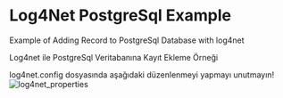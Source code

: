# Log4Net PostgreSql Example
Example of Adding Record to PostgreSql Database with log4net

Log4net ile PostgreSql Veritabanına Kayıt Ekleme Örneği

log4net.config dosyasında aşağıdaki düzenlenmeyi yapmayı unutmayın!
![log4net_properties](https://user-images.githubusercontent.com/27247270/103148516-90bb4280-4771-11eb-9c38-0023da272cc3.PNG)
